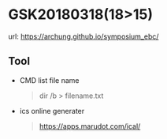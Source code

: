 # GSK20180318(18>15)

url: https://archung.github.io/symposium_ebc/


## Tool

* CMD list file name
    > dir /b > filename.txt

* ics online generater
    > https://apps.marudot.com/ical/